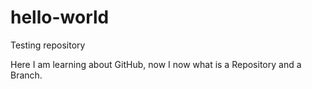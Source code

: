 # hello-world
Testing repository

Here I am learning about GitHub, now I now what is a Repository and a Branch.
